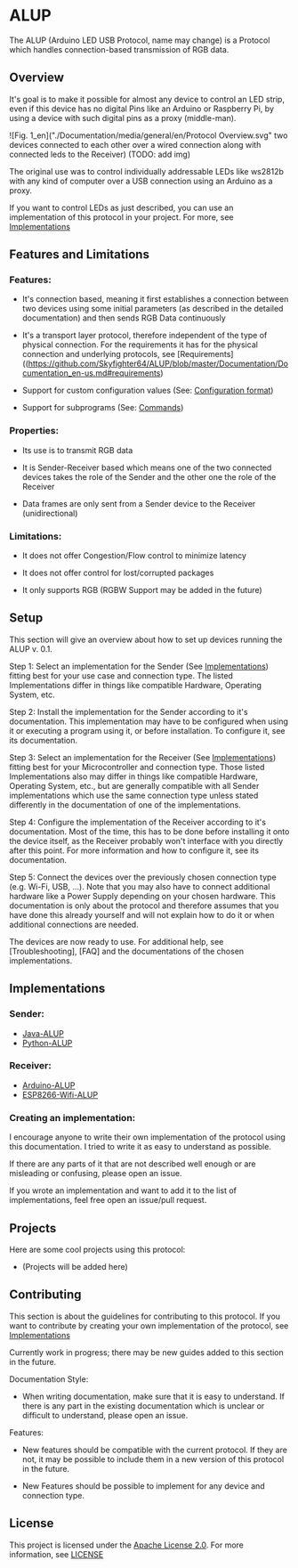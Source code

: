 # ALUP

The ALUP (Arduino LED USB Protocol, name may change) is a Protocol which handles connection-based transmission of RGB data.

## Overview

It's goal is to make it possible for almost any device to control an LED strip, even if this device has no digital Pins like an
Arduino or Raspberry Pi, by using a device with such digital pins as a proxy (middle-man).


![Fig. 1_en]("./Documentation/media/general/en/Protocol Overview.svg" two devices connected to each other over a wired connection along with connected leds to the Receiver) (TODO: add img)

The original use was to control individually addressable LEDs like ws2812b with
any kind of computer over a USB connection using an Arduino as a proxy.

If you want to control LEDs as just described, you can use an implementation of this protocol in your project. For more, see [Implementations](#Implementations_link)


## Features and Limitations
### Features:
- It's connection based, meaning it first establishes a connection between two devices using some
    initial parameters (as described in the detailed documentation) and then sends RGB Data continuously

- It's a transport layer protocol, therefore independent of the type of physical connection.
    For the requirements it has for the physical connection and underlying protocols, see [Requirements]((https://github.com/Skyfighter64/ALUP/blob/master/Documentation/Documentation_en-us.md#requirements)

- Support for custom configuration values (See: [Configuration format](https://github.com/Skyfighter64/ALUP/blob/master/Documentation/Documentation_en-us.md#commands))
- Support for subprograms (See: [Commands](https://github.com/Skyfighter64/ALUP/blob/master/Documentation/Documentation_en-us.md#commands))


### Properties:
- Its use is to transmit RGB data
- It is Sender-Receiver based which means one of the two connected devices takes the role of the Sender
    and the other one the role of the Receiver

- Data frames are only sent from a Sender device to the Receiver (unidirectional)


### Limitations:
- It does not offer Congestion/Flow control to minimize latency
- It does not offer control for lost/corrupted packages

- It only supports RGB (RGBW Support may be added in the future)



## <a name="setup_link"></a>Setup

This section will give an overview about how to set up devices running the ALUP v. 0.1.


Step 1: Select an implementation for the Sender (See [Implementations](#Implementations_link)) fitting best for your use case and connection type.
        The listed Implementations differ in things like compatible Hardware, Operating System, etc.

Step 2: Install the implementation for the Sender according to it's documentation. This implementation may have to be configured when using it or executing a program
        using it, or before installation. To configure it, see its documentation.


Step 3: Select an implementation for the Receiver (See [Implementations](#Implementations_link)) fitting best for your Microcontroller and connection type.
        Those listed Implementations also may differ in things like compatible Hardware, Operating System, etc., but are generally compatible with all Sender
        implementations which use the same connection type unless stated differently in the documentation of one of the implementations.

Step 4: Configure the implementation of the Receiver according to it's documentation. Most of the time, this has to be done before installing it onto the device itself, as the Receiver
        probably won't interface with you directly after this point. For more information and how to configure it, see its documentation.

Step 5: Connect the devices over the previously chosen connection type (e.g. Wi-Fi, USB, ...).
        Note that you may also have to connect additional hardware like a Power Supply depending on your chosen hardware. This documentation is only about the protocol and therefore assumes
        that you have done this already yourself and will not explain how to do it or when additional connections are needed.


The devices are now ready to use. For additional help, see [Troubleshooting], [FAQ] and the documentations of the chosen implementations.




## <a name="Implementations_link"></a>Implementations
### Sender:
- [Java-ALUP](https://github.com/Skyfighter64/Java-ALUP "Java Implementation of the ALUP")
- [Python-ALUP](https://github.com/Skyfighter64/Python-ALUP)

### Receiver:
- [Arduino-ALUP](https://github.com/Skyfighter64/Arduino-ALUP "Arduino Implementation of the ALUP")
- [ESP8266-Wifi-ALUP](https://github.com/Skyfighter64/ESP8266-WiFi-ALUP "ESP8266 Implementation of the ALUP")


### <a name="Creating_An_Implementation_link"></a>Creating an implementation:

I encourage anyone to write their own implementation of the protocol using this documentation. I tried to write it as easy to understand as possible.

If there are any parts of it that are not described well enough or are misleading or confusing, please open an issue.

If you wrote an implementation and want to add it to the list of implementations, feel free open an issue/pull request.



## <a name="Projects_link"></a>Projects
Here are some cool projects using this protocol:
- (Projects will be added here)


## <a name="Contributing_link"></a>Contributing

This section is about the guidelines for contributing to this protocol. If you want to contribute by creating your own implementation
of the protocol, see [Implementations](#Implementations_link)


Currently work in progress; there may be new guides added to this section in the future.

Documentation Style:
- When writing documentation, make sure that it is easy to understand. If there is any part in the existing documentation which is unclear or
    difficult to understand, please open an issue.

Features:
- New features should be compatible with the current protocol. If they are not, it may be possible to include them in a new version of
    this protocol in the future.

- New Features should be possible to implement for any device and connection type.




## License

This project is licensed under the [Apache License 2.0](https://www.apache.org/licenses/LICENSE-2.0). For more information, see [LICENSE](https://github.com/Skyfighter64/ALUP/blob/master/LICENSE)
